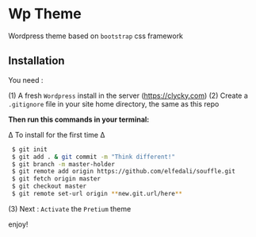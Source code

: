 # Wp Theme
Wordpress theme based on `bootstrap` css framework

## Installation

 You need :

 (1) A fresh `Wordpress` install  in the server  (https://clycky.com)
 (2) Create a `.gitignore` file in your site home directory, the same as this repo

**Then run this commands in your terminal:** 

∆ To install for the first time ∆

```sh
 $ git init
 $ git add . & git commit -m "Think different!"
 $ git branch -m master-holder
 $ git remote add origin https://github.com/elfedali/souffle.git
 $ git fetch origin master 
 $ git checkout master  
 $ git remote set-url origin **new.git.url/here**
```

 (3) Next  : `Activate` the `Pretium` theme

 enjoy! 